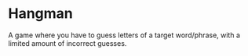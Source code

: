 # Hangman

A game where you have to guess letters of a target word/phrase, with a limited amount of incorrect guesses.